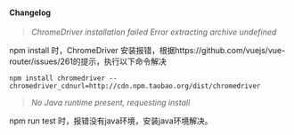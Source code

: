 #### Changelog

> *ChromeDriver installation failed Error extracting archive undefined*

npm install 时，ChromeDriver 安装报错，根据https://github.com/vuejs/vue-router/issues/261的提示，执行以下命令解决

    npm install chromedriver --chromedriver_cdnurl=http://cdn.npm.taobao.org/dist/chromedriver   

> *No Java runtime present, requesting install*

npm run test 时，报错没有java环境，安装java环境解决。




